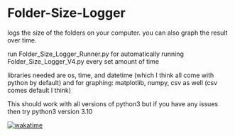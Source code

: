 # Folder-Size-Logger
logs the size of the folders on your computer. you can also graph the result over time.

run Folder_Size_Logger_Runner.py for automatically running Folder_Size_Logger_V4.py every set amount of time

libraries needed are os, time, and datetime (which I think all come with python by default) and for graphing: matplotlib, numpy, csv as well (csv comes default I think)

This should work with all versions of python3 but if you have any issues then try python3 version 3.10

<a href="https://wakatime.com/badge/user/bac6b0f1-e005-4a6c-b036-ab6b96c4c0ed/project/6ac26374-8fa7-4906-b760-6819287cf2d6"><img src="https://wakatime.com/badge/user/bac6b0f1-e005-4a6c-b036-ab6b96c4c0ed/project/6ac26374-8fa7-4906-b760-6819287cf2d6.svg" alt="wakatime"></a>
